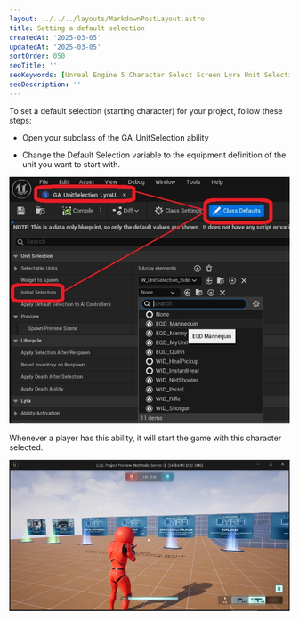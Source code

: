 ```yaml
---
layout: ../../../layouts/MarkdownPostLayout.astro
title: Setting a default selection
createdAt: '2025-03-05'
updatedAt: '2025-03-05'
sortOrder: 050
seoTitle: ''
seoKeywords: [Unreal Engine 5 Character Select Screen Lyra Unit Selection]
seoDescription: ''
---
```


To set a default selection (starting character) for your project, follow these steps:

* Open your subclass of the <span class="object">GA_UnitSelection</span> ability

* Change the <span class="variable">Default Selection</span> variable to the equipment definition of the unit you want to start with.

![](../../../assets/lyra-unit-selection/initial-selection.jpg)

Whenever a player has this ability, it will start the game with this character selected. 

![](../../../assets/lyra-unit-selection/initial-selection-mannequin.jpg)